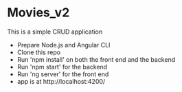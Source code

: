 # Movies_v2

This is a simple CRUD application

* Prepare Node.js and Angular CLI
* Clone this repo
* Run 'npm install' on both the front end and the backend
* Run 'npm start' for the backend
* Run 'ng server' for the front end
* app is at http://localhost:4200/
